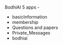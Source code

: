 BodhiAI
5 apps - 
- basicInformation
- membership
- Questions and papers
- Private_Messages
- bodhiai



